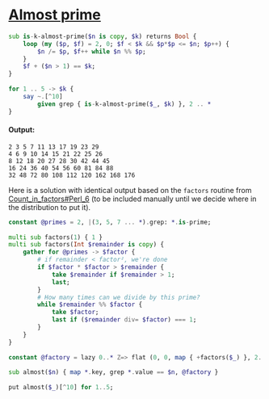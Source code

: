 [1]: https://rosettacode.org/wiki/Almost_prime

# [Almost prime][1]

```raku
sub is-k-almost-prime($n is copy, $k) returns Bool {
    loop (my ($p, $f) = 2, 0; $f < $k && $p*$p <= $n; $p++) {
        $n /= $p, $f++ while $n %% $p;
    }
    $f + ($n > 1) == $k;
}
 
for 1 .. 5 -> $k {
    say ~.[^10]
        given grep { is-k-almost-prime($_, $k) }, 2 .. *
}
```

#### Output:
```
2 3 5 7 11 13 17 19 23 29
4 6 9 10 14 15 21 22 25 26
8 12 18 20 27 28 30 42 44 45
16 24 36 40 54 56 60 81 84 88
32 48 72 80 108 112 120 162 168 176
```


Here is a solution with identical output based on the `factors` routine from [Count_in_factors#Perl_6](https://rosettacode.org/wiki/Count_in_factors#Perl_6) (to be included manually until we decide where in the distribution to put it).

```raku
constant @primes = 2, |(3, 5, 7 ... *).grep: *.is-prime;
 
multi sub factors(1) { 1 }
multi sub factors(Int $remainder is copy) {
    gather for @primes -> $factor {
        # if remainder < factor², we're done
        if $factor * $factor > $remainder {
            take $remainder if $remainder > 1;
            last;
        }
        # How many times can we divide by this prime?
        while $remainder %% $factor {
            take $factor;
            last if ($remainder div= $factor) === 1;
        }
    }
}
 
constant @factory = lazy 0..* Z=> flat (0, 0, map { +factors($_) }, 2..*);
 
sub almost($n) { map *.key, grep *.value == $n, @factory }
 
put almost($_)[^10] for 1..5;
```